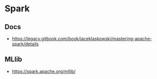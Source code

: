 # Spark

## Docs

* https://legacy.gitbook.com/book/jaceklaskowski/mastering-apache-spark/details

## MLlib

* https://spark.apache.org/mllib/
